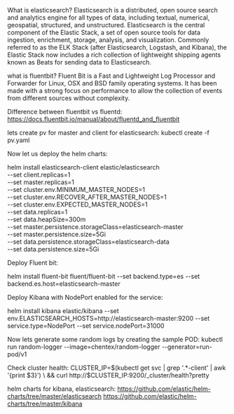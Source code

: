 What is elasticsearch?
Elasticsearch is a distributed, open source search and analytics engine
for all types of data, including textual, numerical, geospatial, structured,
and unstructured. Elasticsearch is the central component of the Elastic Stack,
a set of open source tools for data ingestion, enrichment, storage, analysis,
and visualization. Commonly referred to as the ELK Stack (after Elasticsearch,
Logstash, and Kibana), the Elastic Stack now includes a rich collection of
lightweight shipping agents known as Beats for sending data to Elasticsearch.

what is fluentbit?
Fluent Bit is a Fast and Lightweight Log Processor and Forwarder for Linux,
OSX and BSD family operating systems. It has been made with a strong focus
on performance to allow the collection of events from different sources without complexity.

Difference between fluentbit vs fluentd:
https://docs.fluentbit.io/manual/about/fluentd_and_fluentbit

lets create pv for master and client for elasticsearch:
kubectl create -f pv.yaml

Now let us deploy the helm charts:

helm install elasticsearch-client elastic/elasticsearch \
  --set client.replicas=1 \
  --set master.replicas=1 \
  --set cluster.env.MINIMUM_MASTER_NODES=1 \
  --set cluster.env.RECOVER_AFTER_MASTER_NODES=1 \
  --set cluster.env.EXPECTED_MASTER_NODES=1 \
  --set data.replicas=1 \
  --set data.heapSize=300m \
  --set master.persistence.storageClass=elasticsearch-master \
  --set master.persistence.size=5Gi \
  --set data.persistence.storageClass=elasticsearch-data \
  --set data.persistence.size=5Gi

Deploy Fluent bit:

helm install fluent-bit fluent/fluent-bit --set backend.type=es --set backend.es.host=elasticsearch-master

Deploy Kibana with NodePort enabled for the service:

helm install kibana elastic/kibana --set env.ELASTICSEARCH_HOSTS=http://elasticsearch-master:9200 --set service.type=NodePort --set service.nodePort=31000

Now lets generate some random logs by creating the sample POD:
kubectl run random-logger --image=chentex/random-logger --generator=run-pod/v1


Check cluster health:
CLUSTER_IP=$(kubectl get svc | grep '.*-client' | awk '{print $3}') \
 && curl http://$CLUSTER_IP:9200/_cluster/health?pretty



helm charts for kibana, elasticsearch:
https://github.com/elastic/helm-charts/tree/master/elasticsearch
https://github.com/elastic/helm-charts/tree/master/kibana

